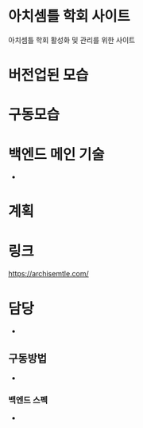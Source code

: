 # 아치셈틀 학회 사이트
아치셈틀 학회 활성화 및 관리를 위한 사이트

# 버전업된 모습

# 구동모습


# 백엔드 메인 기술
 - 

# 계획
 
# 링크
https://archisemtle.com/

# 담당 
 - 

## 구동방법
 - 

### 백엔드 스펙  
 - 
